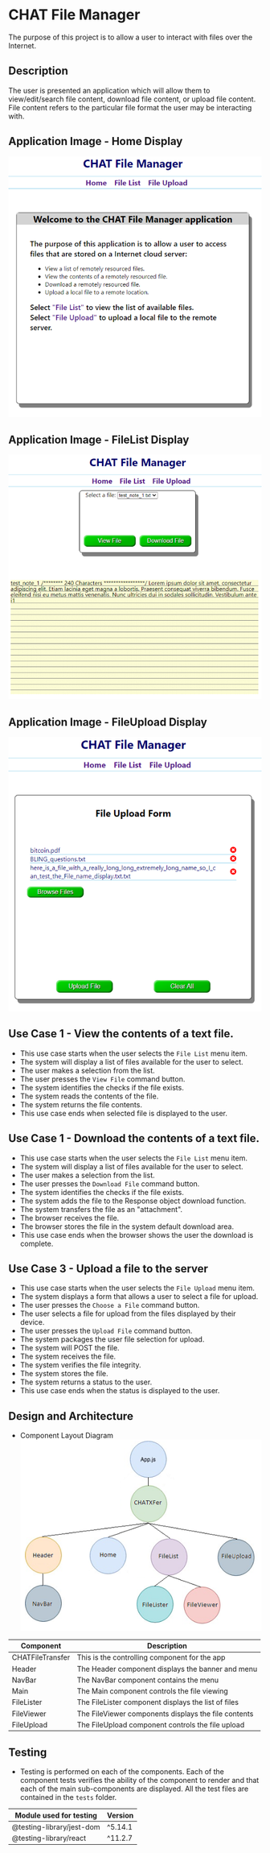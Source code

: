 # CHAT File Manager

The purpose of this project is to allow a user to interact with files over the Internet.

## Description

The user is presented an application which will allow them to view/edit/search file content, download file content, or upload file content. File content refers to the particular file format the user may be interacting with.

## Application Image - Home Display

![Component Layout](https://github.com/ocsfwarch/chat_file_transfer_client/blob/master/Project_Docs/app_image_1.png?raw=true)

## Application Image - FileList Display

![Component Layout](https://github.com/ocsfwarch/chat_file_transfer_client/blob/master/Project_Docs/app_image_2.png?raw=true)

## Application Image - FileUpload Display

![Component Layout](https://github.com/ocsfwarch/chat_file_transfer_client/blob/master/Project_Docs/app_image_3.png?raw=true)

## Use Case 1 - View the contents of a text file.

- This use case starts when the user selects the `File List` menu item.
- The system will display a list of files available for the user to select.
- The user makes a selection from the list.
- The user presses the `View File` command button.
- The system identifies the checks if the file exists.
- The system reads the contents of the file.
- The system returns the file contents.
- This use case ends when selected file is displayed to the user.

## Use Case 1 - Download the contents of a text file.

- This use case starts when the user selects the `File List` menu item.
- The system will display a list of files available for the user to select.
- The user makes a selection from the list.
- The user presses the `Download File` command button.
- The system identifies the checks if the file exists.
- The system adds the file to the Response object download function.
- The system transfers the file as an "attachment".
- The browser receives the file.
- The browser stores the file in the system default download area.
- This use case ends when the browser shows the user the download is complete.

## Use Case 3 - Upload a file to the server

- This use case starts when the user selects the `File Upload` menu item.
- The system displays a form that allows a user to select a file for upload.
- The user presses the `Choose a File` command button.
- The user selects a file for upload from the files displayed by their device.
- The user presses the `Upload File` command button.
- The system packages the user file selection for upload.
- The system will POST the file.
- The system receives the file.
- The system verifies the file integrity.
- The system stores the file.
- The system returns a status to the user.
- This use case ends when the status is displayed to the user.

## Design and Architecture

- Component Layout Diagram
  ![Component Layout](https://github.com/ocsfwarch/chat_file_transfer_client/blob/master/Project_Docs/component_layout.png)

| Component        | Description                                          |
| ---------------- | ---------------------------------------------------- |
| CHATFileTransfer | This is the controlling component for the app        |
| Header           | The Header component displays the banner and menu    |
| NavBar           | The NavBar component contains the menu               |
| Main             | The Main component controls the file viewing         |
| FileLister       | The FileLister component displays the list of files  |
| FileViewer       | The FileViewer components displays the file contents |
| FileUpload       | The FileUpload component controls the file upload    |

## Testing

- Testing is performed on each of the components. Each of the component tests verifies the ability of the component to render and that each of the main sub-components are displayed. All the test files are contained in the `tests` folder.

| Module used for testing   | Version |
| ------------------------- | ------- |
| @testing-library/jest-dom | ^5.14.1 |
| @testing-library/react    | ^11.2.7 |
